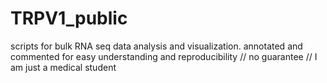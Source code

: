 # TRPV1_public
scripts for bulk RNA seq data analysis and visualization.
annotated and commented for easy understanding and reproducibility // no guarantee // 
I am just a medical student
